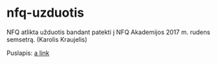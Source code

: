 # nfq-uzduotis

NFQ atlikta užduotis bandant patekti į NFQ Akademijos 2017 m. rudens semsetrą. (Karolis Kraujelis)

Puslapis: [a link](https://www.l5roleplay.lt/nfq)